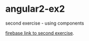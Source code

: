 # angular2-ex2
second exercise - using components

 [firebase link to second exercise](https://my-app-b147e.firebaseapp.com/).
